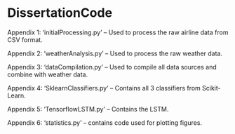 # DissertationCode

Appendix 1: ‘initialProcessing.py’ – Used to process the raw airline data from CSV format.

Appendix 2: ‘weatherAnalysis.py’ – Used to process the raw weather data.

Appendix 3: ‘dataCompilation.py’ – Used to compile all data sources and combine with weather data.

Appendix 4: ‘SklearnClassifiers.py’ – Contains all 3 classifiers from Scikit-Learn.

Appendix 5: ‘TensorflowLSTM.py’ – Contains the LSTM.

Appendix 6: ‘statistics.py’ – contains code used for plotting figures.
